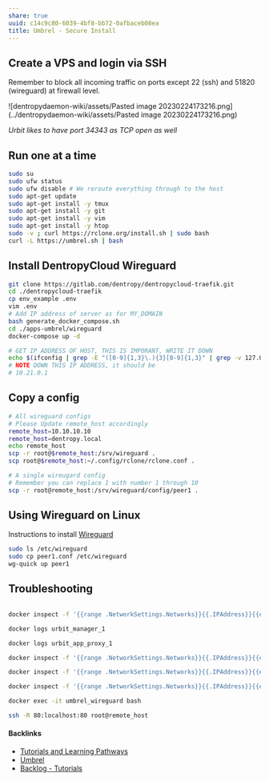 ```yaml
---
share: true
uuid: c14c9c80-6039-4bf8-bb72-0afbaceb08ea
title: Umbrel - Secure Install
---
```

## Create a VPS and login via SSH

Remember to block all incoming traffic on ports except 22 (ssh) and 51820 (wireguard) at firewall level.

![dentropydaemon-wiki/assets/Pasted image 20230224173216.png](../dentropydaemon-wiki/assets/Pasted image 20230224173216.png)

*Urbit likes to have port 34343 as TCP open as well*

## Run one at a time
``` bash
sudo su
sudo ufw status
sudo ufw disable # We reroute everything through to the host
sudo apt-get update
sudo apt-get install -y tmux
sudo apt-get install -y git
sudo apt-get install -y vim
sudo apt-get install -y htop
sudo -v ; curl https://rclone.org/install.sh | sudo bash
curl -L https://umbrel.sh | bash

```

## Install DentropyCloud Wireguard

``` bash
git clone https://gitlab.com/dentropy/dentropycloud-traefik.git
cd ./dentropycloud-traefik
cp env_example .env
vim .env
# Add IP address of server as for MY_DOMAIN
bash generate_docker_compose.sh
cd ./apps-umbrel/wireguard
docker-compose up -d

# GET IP ADDRESS OF HOST, THIS IS IMPORANT, WRITE IT DOWN
echo $(ifconfig | grep -E "([0-9]{1,3}\.){3}[0-9]{1,3}" | grep -v 127.0.0.1 | awk '{ print $2 }' | cut -f2 -d: | head -n1)
# NOTE DOWN THIS IP ADDRESS, it should be
# 10.21.0.1
```

## Copy a config

``` bash
# All wireguard configs
# Please Update remote_host accordingly
remote_host=10.10.10.10 
remote_host=dentropy.local
echo remote_host
scp -r root@$remote_host:/srv/wireguard .
scp root@$remote_host:~/.config/rclone/rclone.conf .

# A single wireugard config
# Remember you can replace 1 with number 1 through 10
scp -r root@remote_host:/srv/wireguard/config/peer1 .
```

## Using Wireguard on Linux

Instructions to install [Wireguard](https://www.wireguard.com/install/)

``` bash
sudo ls /etc/wireguard
sudo cp peer1.conf /etc/wireguard
wg-quick up peer1
```

## Troubleshooting

``` bash

docker inspect -f '{{range .NetworkSettings.Networks}}{{.IPAddress}}{{end}}' umbrel_wireguard

docker logs urbit_manager_1

docker logs urbit_app_proxy_1

docker inspect -f '{{range .NetworkSettings.Networks}}{{.IPAddress}}{{end}}' urbit_app_proxy_1

docker inspect -f '{{range .NetworkSettings.Networks}}{{.IPAddress}}{{end}}' urbit_manager_1

docker inspect -f '{{range .NetworkSettings.Networks}}{{.IPAddress}}{{end}}' nginx

docker exec -it umbrel_wireguard bash

ssh -R 80:localhost:80 root@remote_host
```

#### Backlinks

* [Tutorials and Learning Pathways](/b554fe38-0be3-4e5e-a817-41077f5f6e69)
* [Umbrel](/60722662-eccc-443d-af35-af0ee02d1c9c)
* [Backlog - Tutorials](/31f7e81a-967e-41f4-872e-91d1571df726)